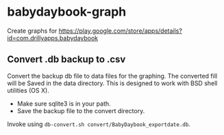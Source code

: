 # babydaybook-graph
Create graphs for https://play.google.com/store/apps/details?id=com.drillyapps.babydaybook

## Convert .db backup to .csv

Convert the backup db file to data files for the graphing. The converted fill will be Saved in the data directory. This is designed to work with BSD shell utilities (OS X).

* Make sure sqlite3 is in your path.
* Save the backup file to the convert directory.

Invoke using `db-convert.sh convert/BabyDaybook_exportdate.db`.